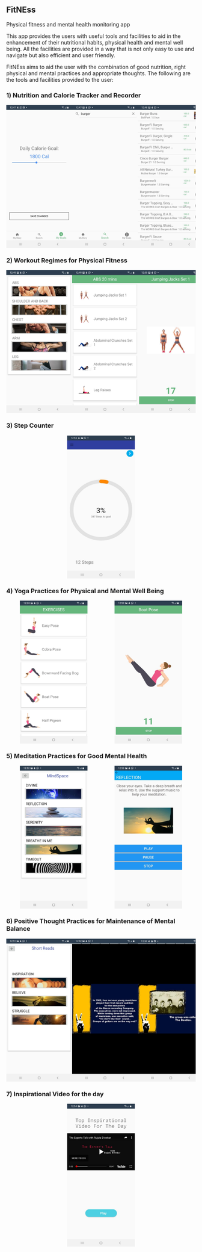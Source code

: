 ## FitNEss
Physical fitness and mental health monitoring app

This app provides the users with useful tools and facilities to aid in the enhancement of their nutritional habits, physical health and mental well being.
All the facilities are provided in a way that is not only easy to use and navigate but also efficient and user friendly.

FitNEss aims to aid the user with the combination of good nutrition, right physical and mental practices and appropriate thoughts.
The following are the tools and facilities provided to the user:
### 1) Nutrition and Calorie Tracker and Recorder
<div style="overflow: hidden; display: flex; justify-content:space-around;">
<img src="calorie-target.jpeg" width="180" height="380">
<img src="search-for-food-item.jpeg" width="180" height="380">
<img src="search-results-for-food-item.jpeg" width="180" height="380">
  <img src="add-food-item-to-diary.jpeg" width="180" height="380">
  <img src="food-diary.jpeg" width="180" height="380">
</div>

### 2) Workout Regimes for Physical Fitness
<div style="overflow: hidden; display: flex; justify-content:space-around;">
<img src="workout.jpeg" width="180" height="380">
<img src="abs-workout-set.jpeg" width="180" height="380">
<img src="timed-workout-set.jpeg" width="180" height="380">
</div>

### 3) Step Counter
<div style="overflow: hidden; display: flex; justify-content:space-around;">
<img src="step-counter.jpeg" width="180" height="380">
</div>

### 4) Yoga Practices for Physical and Mental Well Being
<div style="overflow: hidden; display: flex; justify-content:space-around;">
<img src="yoga.jpeg" width="180" height="380">
<img src="timed-yoga-exercise.jpeg" width="180" height="380">
</div>

### 5) Meditation Practices for Good Mental Health
<div style="overflow: hidden; display: flex; justify-content:space-around;">
<img src="music-for-mediataion.jpeg" width="180" height="380">
<img src="music-for-meditation-1.jpeg" width="180" height="380">
</div>

### 6) Positive Thought Practices for Maintenance of Mental Balance
<div style="overflow: hidden; display: flex; justify-content:space-around;">
<img src="short-reads.jpeg" width="180" height="380">
<img src="inspirational-stories-1.jpeg" width="180" height="380">
<img src="inspirational-stories-2.jpeg" width="180" height="380">
</div>

### 7) Inspirational Video for the day
<div style="overflow: hidden; display: flex; justify-content:space-around;">
<img src="inspirational-video.jpeg" width="180" height="380">

</div>



